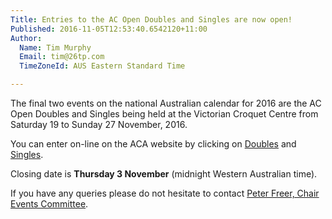```yaml
---
Title: Entries to the AC Open Doubles and Singles are now open!
Published: 2016-11-05T12:53:40.6542120+11:00
Author:
  Name: Tim Murphy
  Email: tim@26tp.com
  TimeZoneId: AUS Eastern Standard Time

---
```

The final two events on the national Australian calendar for 2016 are the AC Open Doubles and Singles being held at the Victorian Croquet Centre from Saturday 19 to Sunday 27 November, 2016.

You can enter on-line on the ACA website by clicking on
[Doubles](https://croquet-australia.com.au/tournaments/2016/ac/open-doubles) and 
[Singles](https://croquet-australia.com.au/tournaments/2016/ac/open-singles).

Closing date is **Thursday 3 November** (midnight Western Australian time).

If you have any queries please do not hesitate to contact [Peter Freer, Chair Events Committee](mailto:events@croquet-australia.com.au).